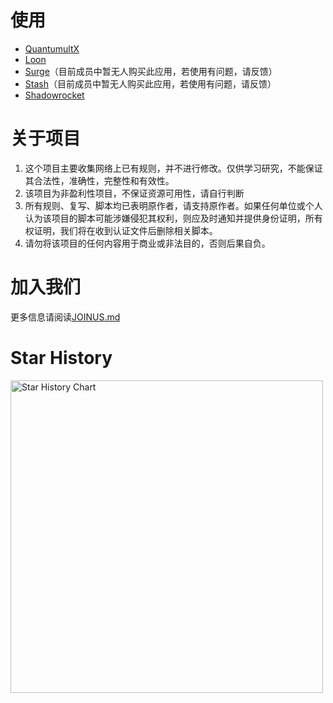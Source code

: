 # 使用
- [QuantumultX](https://github.com/Akimio521/BetterRuler/tree/main/QuantumultX/README.md)
- [Loon](https://github.com/Akimio521/BetterRuler/blob/main/Loon/README.md)
- [Surge](https://github.com/Akimio521/BetterRuler/blob/main/Surge/README.md)（目前成员中暂无人购买此应用，若使用有问题，请反馈）
- [Stash](https://github.com/Akimio521/BetterRuler/blob/main/Stash/README.md)（目前成员中暂无人购买此应用，若使用有问题，请反馈）
- [Shadowrocket](https://github.com/Akimio521/BetterRuler/blob/main/Shadowrocket/README.md)

# 关于项目
1. 这个项目主要收集网络上已有规则，并不进行修改。仅供学习研究，不能保证其合法性，准确性，完整性和有效性。
2. 该项目为非盈利性项目，不保证资源可用性，请自行判断
3. 所有规则、复写、脚本均已表明原作者，请支持原作者。如果任何单位或个人认为该项目的脚本可能涉嫌侵犯其权利，则应及时通知并提供身份证明，所有权证明，我们将在收到认证文件后删除相关脚本。
4. 请勿将该项目的任何内容用于商业或非法目的，否则后果自负。

# 加入我们
更多信息请阅读[JOINUS.md](https://github.com/Akimio521/BetterRuler/blob/main/JOINUS.md)

# Star History
<a href="https://github.com/Akimio521/BetterRuler/stargazers">
    <img width="500" alt="Star History Chart" src="https://api.star-history.com/svg?repos=Akimio521/BetterRuler&type=Date">
</a>